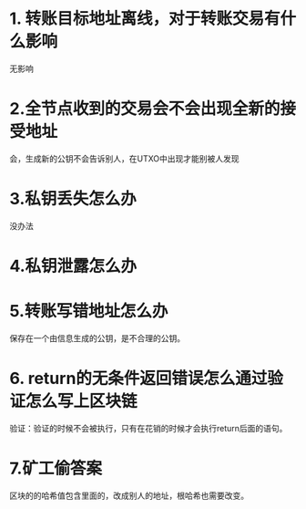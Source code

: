 # 1. 转账目标地址离线，对于转账交易有什么影响

无影响
# 2.全节点收到的交易会不会出现全新的接受地址

会，生成新的公钥不会告诉别人，在UTXO中出现才能别被人发现
# 3.私钥丢失怎么办
没办法
# 4.私钥泄露怎么办
# 5.转账写错地址怎么办

保存在一个由信息生成的公钥，是不合理的公钥。

# 6. return的无条件返回错误怎么通过验证怎么写上区块链

验证：验证的时候不会被执行，只有在花销的时候才会执行return后面的语句。



# 7.矿工偷答案

区块的的哈希值包含里面的，改成别人的地址，根哈希也需要改变。


